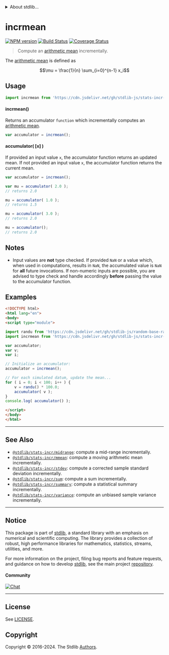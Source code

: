 <!--

@license Apache-2.0

Copyright (c) 2018 The Stdlib Authors.

Licensed under the Apache License, Version 2.0 (the "License");
you may not use this file except in compliance with the License.
You may obtain a copy of the License at

   http://www.apache.org/licenses/LICENSE-2.0

Unless required by applicable law or agreed to in writing, software
distributed under the License is distributed on an "AS IS" BASIS,
WITHOUT WARRANTIES OR CONDITIONS OF ANY KIND, either express or implied.
See the License for the specific language governing permissions and
limitations under the License.

-->


<details>
  <summary>
    About stdlib...
  </summary>
  <p>We believe in a future in which the web is a preferred environment for numerical computation. To help realize this future, we've built stdlib. stdlib is a standard library, with an emphasis on numerical and scientific computation, written in JavaScript (and C) for execution in browsers and in Node.js.</p>
  <p>The library is fully decomposable, being architected in such a way that you can swap out and mix and match APIs and functionality to cater to your exact preferences and use cases.</p>
  <p>When you use stdlib, you can be absolutely certain that you are using the most thorough, rigorous, well-written, studied, documented, tested, measured, and high-quality code out there.</p>
  <p>To join us in bringing numerical computing to the web, get started by checking us out on <a href="https://github.com/stdlib-js/stdlib">GitHub</a>, and please consider <a href="https://opencollective.com/stdlib">financially supporting stdlib</a>. We greatly appreciate your continued support!</p>
</details>

# incrmean

[![NPM version][npm-image]][npm-url] [![Build Status][test-image]][test-url] [![Coverage Status][coverage-image]][coverage-url] <!-- [![dependencies][dependencies-image]][dependencies-url] -->

> Compute an [arithmetic mean][arithmetic-mean] incrementally.

<section class="intro">

The [arithmetic mean][arithmetic-mean] is defined as

<!-- <equation class="equation" label="eq:arithmetic_mean" align="center" raw="\mu = \frac{1}{n} \sum_{i=0}^{n-1} x_i" alt="Equation for the arithmetic mean."> -->

```math
\mu = \frac{1}{n} \sum_{i=0}^{n-1} x_i
```

<!-- <div class="equation" align="center" data-raw-text="\mu = \frac{1}{n} \sum_{i=0}^{n-1} x_i" data-equation="eq:arithmetic_mean">
    <img src="https://cdn.jsdelivr.net/gh/stdlib-js/stdlib@49d8cabda84033d55d7b8069f19ee3dd8b8d1496/lib/node_modules/@stdlib/stats/incr/mean/docs/img/equation_arithmetic_mean.svg" alt="Equation for the arithmetic mean.">
    <br>
</div> -->

<!-- </equation> -->

</section>

<!-- /.intro -->



<section class="usage">

## Usage

```javascript
import incrmean from 'https://cdn.jsdelivr.net/gh/stdlib-js/stats-incr-mean@esm/index.mjs';
```

#### incrmean()

Returns an accumulator `function` which incrementally computes an [arithmetic mean][arithmetic-mean].

```javascript
var accumulator = incrmean();
```

#### accumulator( \[x] )

If provided an input value `x`, the accumulator function returns an updated mean. If not provided an input value `x`, the accumulator function returns the current mean.

```javascript
var accumulator = incrmean();

var mu = accumulator( 2.0 );
// returns 2.0

mu = accumulator( 1.0 );
// returns 1.5

mu = accumulator( 3.0 );
// returns 2.0

mu = accumulator();
// returns 2.0
```

</section>

<!-- /.usage -->

<section class="notes">

## Notes

-   Input values are **not** type checked. If provided `NaN` or a value which, when used in computations, results in `NaN`, the accumulated value is `NaN` for **all** future invocations. If non-numeric inputs are possible, you are advised to type check and handle accordingly **before** passing the value to the accumulator function.

</section>

<!-- /.notes -->

<section class="examples">

## Examples

<!-- eslint no-undef: "error" -->

```html
<!DOCTYPE html>
<html lang="en">
<body>
<script type="module">

import randu from 'https://cdn.jsdelivr.net/gh/stdlib-js/random-base-randu@esm/index.mjs';
import incrmean from 'https://cdn.jsdelivr.net/gh/stdlib-js/stats-incr-mean@esm/index.mjs';

var accumulator;
var v;
var i;

// Initialize an accumulator:
accumulator = incrmean();

// For each simulated datum, update the mean...
for ( i = 0; i < 100; i++ ) {
    v = randu() * 100.0;
    accumulator( v );
}
console.log( accumulator() );

</script>
</body>
</html>
```

</section>

<!-- /.examples -->

<!-- Section for related `stdlib` packages. Do not manually edit this section, as it is automatically populated. -->

<section class="related">

* * *

## See Also

-   <span class="package-name">[`@stdlib/stats-incr/midrange`][@stdlib/stats/incr/midrange]</span><span class="delimiter">: </span><span class="description">compute a mid-range incrementally.</span>
-   <span class="package-name">[`@stdlib/stats-incr/mmean`][@stdlib/stats/incr/mmean]</span><span class="delimiter">: </span><span class="description">compute a moving arithmetic mean incrementally.</span>
-   <span class="package-name">[`@stdlib/stats-incr/stdev`][@stdlib/stats/incr/stdev]</span><span class="delimiter">: </span><span class="description">compute a corrected sample standard deviation incrementally.</span>
-   <span class="package-name">[`@stdlib/stats-incr/sum`][@stdlib/stats/incr/sum]</span><span class="delimiter">: </span><span class="description">compute a sum incrementally.</span>
-   <span class="package-name">[`@stdlib/stats-incr/summary`][@stdlib/stats/incr/summary]</span><span class="delimiter">: </span><span class="description">compute a statistical summary incrementally.</span>
-   <span class="package-name">[`@stdlib/stats-incr/variance`][@stdlib/stats/incr/variance]</span><span class="delimiter">: </span><span class="description">compute an unbiased sample variance incrementally.</span>

</section>

<!-- /.related -->

<!-- Section for all links. Make sure to keep an empty line after the `section` element and another before the `/section` close. -->


<section class="main-repo" >

* * *

## Notice

This package is part of [stdlib][stdlib], a standard library with an emphasis on numerical and scientific computing. The library provides a collection of robust, high performance libraries for mathematics, statistics, streams, utilities, and more.

For more information on the project, filing bug reports and feature requests, and guidance on how to develop [stdlib][stdlib], see the main project [repository][stdlib].

#### Community

[![Chat][chat-image]][chat-url]

---

## License

See [LICENSE][stdlib-license].


## Copyright

Copyright &copy; 2016-2024. The Stdlib [Authors][stdlib-authors].

</section>

<!-- /.stdlib -->

<!-- Section for all links. Make sure to keep an empty line after the `section` element and another before the `/section` close. -->

<section class="links">

[npm-image]: http://img.shields.io/npm/v/@stdlib/stats-incr-mean.svg
[npm-url]: https://npmjs.org/package/@stdlib/stats-incr-mean

[test-image]: https://github.com/stdlib-js/stats-incr-mean/actions/workflows/test.yml/badge.svg?branch=main
[test-url]: https://github.com/stdlib-js/stats-incr-mean/actions/workflows/test.yml?query=branch:main

[coverage-image]: https://img.shields.io/codecov/c/github/stdlib-js/stats-incr-mean/main.svg
[coverage-url]: https://codecov.io/github/stdlib-js/stats-incr-mean?branch=main

<!--

[dependencies-image]: https://img.shields.io/david/stdlib-js/stats-incr-mean.svg
[dependencies-url]: https://david-dm.org/stdlib-js/stats-incr-mean/main

-->

[chat-image]: https://img.shields.io/gitter/room/stdlib-js/stdlib.svg
[chat-url]: https://app.gitter.im/#/room/#stdlib-js_stdlib:gitter.im

[stdlib]: https://github.com/stdlib-js/stdlib

[stdlib-authors]: https://github.com/stdlib-js/stdlib/graphs/contributors

[umd]: https://github.com/umdjs/umd
[es-module]: https://developer.mozilla.org/en-US/docs/Web/JavaScript/Guide/Modules

[deno-url]: https://github.com/stdlib-js/stats-incr-mean/tree/deno
[umd-url]: https://github.com/stdlib-js/stats-incr-mean/tree/umd
[esm-url]: https://github.com/stdlib-js/stats-incr-mean/tree/esm
[branches-url]: https://github.com/stdlib-js/stats-incr-mean/blob/main/branches.md

[stdlib-license]: https://raw.githubusercontent.com/stdlib-js/stats-incr-mean/main/LICENSE

[arithmetic-mean]: https://en.wikipedia.org/wiki/Arithmetic_mean

<!-- <related-links> -->

[@stdlib/stats/incr/midrange]: https://github.com/stdlib-js/stats-incr-midrange/tree/esm

[@stdlib/stats/incr/mmean]: https://github.com/stdlib-js/stats-incr-mmean/tree/esm

[@stdlib/stats/incr/stdev]: https://github.com/stdlib-js/stats-incr-stdev/tree/esm

[@stdlib/stats/incr/sum]: https://github.com/stdlib-js/stats-incr-sum/tree/esm

[@stdlib/stats/incr/summary]: https://github.com/stdlib-js/stats-incr-summary/tree/esm

[@stdlib/stats/incr/variance]: https://github.com/stdlib-js/stats-incr-variance/tree/esm

<!-- </related-links> -->

</section>

<!-- /.links -->
